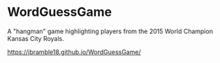 # WordGuessGame

A "hangman" game highlighting players from the 2015 World Champion Kansas City Royals. 

 https://jbramble18.github.io/WordGuessGame/
